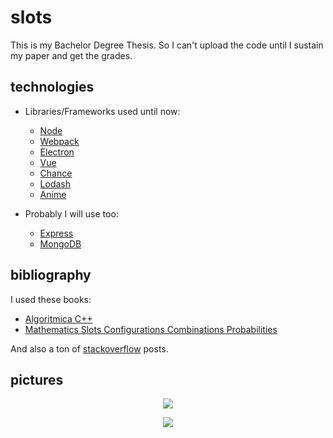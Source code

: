 # slots

This is my Bachelor Degree Thesis. So I can't upload the code until I sustain my paper and get the grades.

## technologies
 - Libraries/Frameworks used until now:
   - [Node](https://nodejs.org/en/)
   - [Webpack](https://webpack.js.org/)
   - [Electron](https://electronjs.org/)
   - [Vue](https://vuejs.org/)
   - [Chance](https://chancejs.com/)
   - [Lodash](https://lodash.com/docs/4.17.11)
   - [Anime](https://animejs.com/)

 - Probably I will use too:
   - [Express](https://expressjs.com/)
   - [MongoDB](https://www.mongodb.com/)

## bibliography

I used these books:
 - [Algoritmica C++](https://www.emag.ro/algoritmica-c-eugen-laslo-vlad-sebastian-ionescu-alf0/pd/D808PJBBM/)
 - [Mathematics Slots Configurations Combinations Probabilities](https://www.amazon.com/Mathematics-Slots-Configurations-Combinations-Probabilities/dp/9731991409)

And also a ton of [stackoverflow](https://stackoverflow.com/) posts.

## pictures

<p align="center">
	<img src="https://i.imgur.com/goTS3Nw.png">
</p>

<p align="center">
	<img src="https://i.imgur.com/NvAjE6A.png">
</p>
